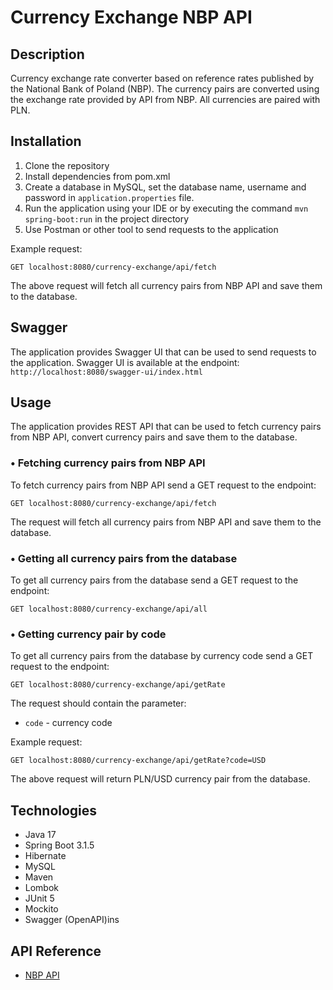 # Currency Exchange NBP API

## Description
Currency exchange rate converter based on reference rates published by the National Bank of Poland (NBP).
The currency pairs are converted using the exchange rate provided by API from NBP. All currencies are paired with PLN.

## Installation
1. Clone the repository
2. Install dependencies from pom.xml
3. Create a database in MySQL, set the database name, username and password in `application.properties` file. 
4. Run the application using your IDE or by executing the command `mvn spring-boot:run` in the project directory
5. Use Postman or other tool to send requests to the application

Example request:
```
GET localhost:8080/currency-exchange/api/fetch
```
The above request will fetch all currency pairs from NBP API and save them to the database.

## Swagger
The application provides Swagger UI that can be used to send requests to the application.
Swagger UI is available at the endpoint:
```http://localhost:8080/swagger-ui/index.html```

## Usage
The application provides REST API that can be used to fetch currency pairs from NBP API, convert currency pairs and save them to the database.


### • Fetching currency pairs from NBP API
To fetch currency pairs from NBP API send a GET request to the endpoint:
```
GET localhost:8080/currency-exchange/api/fetch
```
The request will fetch all currency pairs from NBP API and save them to the database.



### • Getting all currency pairs from the database
To get all currency pairs from the database send a GET request to the endpoint:
```
GET localhost:8080/currency-exchange/api/all
```


### • Getting currency pair by code
To get all currency pairs from the database by currency code send a GET request to the endpoint:
```
GET localhost:8080/currency-exchange/api/getRate
```
The request should contain the parameter:
- `code` - currency code

Example request:
```
GET localhost:8080/currency-exchange/api/getRate?code=USD
```
The above request will return PLN/USD currency pair from the database.



## Technologies
- Java 17
- Spring Boot 3.1.5
- Hibernate 
- MySQL
- Maven
- Lombok
- JUnit 5
- Mockito
- Swagger (OpenAPI)ins

## API Reference
- [NBP API](http://api.nbp.pl/)

